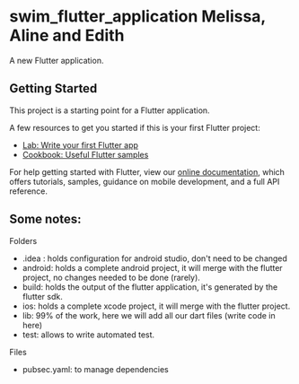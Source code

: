 # swim_flutter_application Melissa, Aline and Edith

A new Flutter application.

## Getting Started

This project is a starting point for a Flutter application.

A few resources to get you started if this is your first Flutter project:

- [Lab: Write your first Flutter app](https://flutter.dev/docs/get-started/codelab)
- [Cookbook: Useful Flutter samples](https://flutter.dev/docs/cookbook)

For help getting started with Flutter, view our
[online documentation](https://flutter.dev/docs), which offers tutorials,
samples, guidance on mobile development, and a full API reference.

## Some notes:
Folders
- .idea : holds configuration for android studio, don't need to be changed
- android: holds a complete android project, it will merge with the flutter project, no changes needed to be done (rarely).
- build: holds the output of the flutter application, it's generated by the flutter sdk.
- ios: holds a complete xcode project, it will merge with the flutter project.
- lib: 99% of the work, here we will add all our dart files (write code in here)
- test: allows to write automated test.

Files
- pubsec.yaml: to manage dependencies